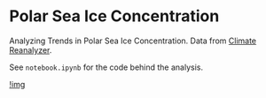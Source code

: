 # Polar Sea Ice Concentration
Analyzing Trends in Polar Sea Ice Concentration. Data from [Climate Reanalyzer](https://climatereanalyzer.org/reanalysis/monthly_tseries/).

See `notebook.ipynb` for the code behind the analysis.

[!img](https://raw.githubusercontent.com/willgeary/SeaIceConcentration/main/output.png)
